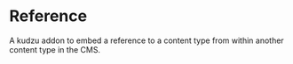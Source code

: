 # Reference

A kudzu addon to embed a reference to a content type from within another content type in the CMS.
